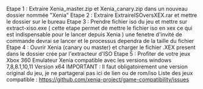 Etape 1 : Extraire Xenia_master.zip et Xenia_canary.zip dans un nouveau dossier nommée "Xenia"
Etape 2 : Extraire ExtraireISOversXEX.rar et mettre le dossier sur le bureau 
Etape 3 : Prendre fichier iso du jeu et mettre sur extract-xiso.exe ( cette etape permet de mettre le fichier iso en xex ce qui est indispensable pour le lancer depuis Xenia ) une fenetre d'invité de commande devrai se lancer et le processus dependra de la taille du fichier 
Etape 4 : Ouvrir Xenia (canary ou master) et charger le fichier .XEX present dans le dossier crée par l'extracteur d'ISO
Etape 5 : Profiter de votre jeux Xbox 360
Emulateur Xenia compatible avec les versions windows 7,8,8.1,10,11
Version x64
IMPORTANT : Il faut obligatoirement une version original du jeu, je ne partagerai pas ici de lien ou de rom/iso
Liste des jeux compatible : https://github.com/xenia-project/game-compatibility/issues
